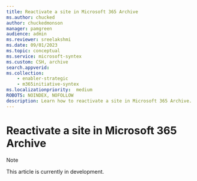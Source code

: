```yaml
---
title: Reactivate a site in Microsoft 365 Archive
ms.author: chucked
author: chuckedmonson
manager: pamgreen
audience: admin
ms.reviewer: sreelakshmi
ms.date: 09/01/2023
ms.topic: conceptual
ms.service: microsoft-syntex
ms.custom: CSH, archive
search.appverid:
ms.collection:
    - enabler-strategic
    - m365initiative-syntex
ms.localizationpriority:  medium
ROBOTS: NOINDEX, NOFOLLOW
description: Learn how to reactivate a site in Microsoft 365 Archive.
---
```


# Reactivate a site in Microsoft 365 Archive

> [!NOTE]
> This article is currently in development.
